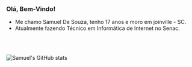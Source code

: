 ### Olá, Bem-Vindo!


- Me chamo Samuel De Souza, tenho 17 anos e moro em joinville - SC. 
- Atualmente fazendo Técnico em Informática de Internet no Senac.

<br>
<br>


![Samuel's GitHub stats](https://github-readme-stats.vercel.app/api?username=CarinhaDaora&show_icons=true&theme=synthwave)
